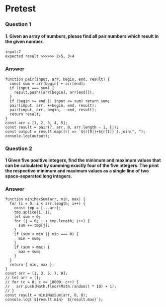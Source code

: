 # Pretest
### Question 1
#### 1. Given an array of numbers, please find all pair numbers which result in the given number.

```array: [1,2,3,4,5]
input:7
expected result >>>>>> 2+5, 3+4
```
### Answer 
```
function pair(input, arr, begin, end, result) {
  const sum = arr[begin] + arr[end];
  if (input === sum) {
    result.push([arr[begin], arr[end]]);
  }
  if (begin >= end || input <= sum) return sum;
  pair(input, arr, ++begin, end, result);
  pair(input, arr, begin, --end, result);
  return result;
}
const arr = [1, 2, 3, 4, 5];
const result = pair(7, arr, 0, arr.length - 1, []);
const output = result.map((r) => `${r[0]}+${r[1]}`).join(", ");
console.log(output);
```

### Question 2
#### 1 Given five positive integers, find the minimum and maximum values that can be calculated by summing exactly four of the five integers. The print the respective minimum and maximum values as a single line of two space-separated long integers.
### Answer 
```
function miniMaxSum(arr, min, max) {
  for (i = 0; i < arr.length; i++) {
    const tmp = [...arr];
    tmp.splice(i, 1);
    let sum = 0;
    for (j = 0; j < tmp.length; j++) {
      sum += tmp[j];
    }
    if (sum < min || min === 0) {
      min = sum;
    }
    if (sum > max) {
      max = sum;
    }
  }
  return { min, max };
}
const arr = [1, 3, 5, 7, 9];
// let arr = [];
// for (c = 0; c <= 10000; c++) {
//   arr.push(Math.floor(Math.random() * 10) + 1);
// }
const result = miniMaxSum(arr, 0, 0);
console.log(`${result.min}  ${result.max}`);
```